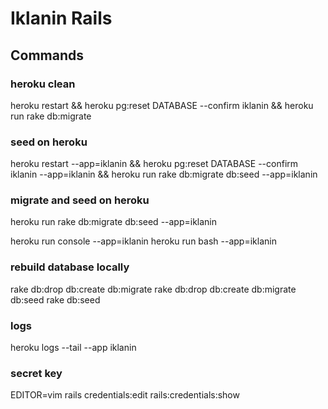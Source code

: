 # Iklanin Rails

## Commands

### heroku clean

heroku restart && heroku pg:reset DATABASE --confirm iklanin && heroku run rake db:migrate

### seed on heroku

heroku restart --app=iklanin && heroku pg:reset DATABASE --confirm iklanin --app=iklanin && heroku run rake db:migrate db:seed --app=iklanin 

### migrate and seed on heroku

heroku run rake db:migrate db:seed --app=iklanin 

heroku run console --app=iklanin 
heroku run bash --app=iklanin 

### rebuild database locally

rake db:drop db:create db:migrate
rake db:drop db:create db:migrate db:seed
rake db:seed

### logs

heroku logs --tail --app iklanin

### secret key

EDITOR=vim rails credentials:edit
rails:credentials:show
